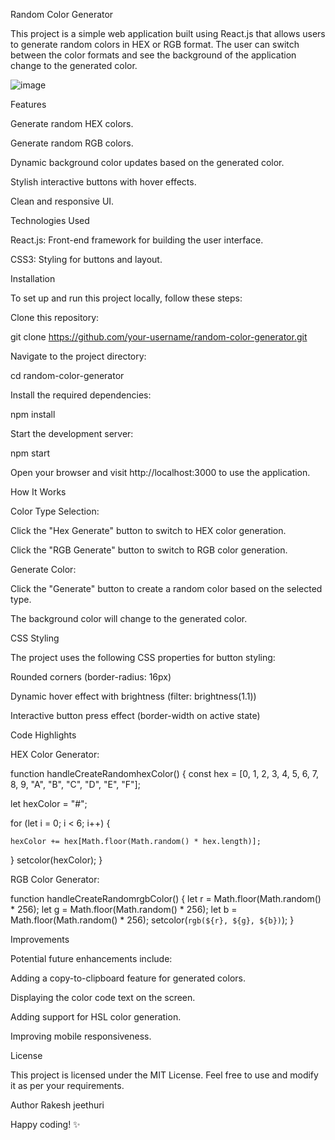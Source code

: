 Random Color Generator

This project is a simple web application built using React.js that allows users to generate random colors in HEX or RGB format. The user can switch between the color formats and see the background of the application change to the generated color.


![image](https://github.com/user-attachments/assets/a6010444-5138-4834-9d4b-4ce393eedb91)


Features

Generate random HEX colors.

Generate random RGB colors.

Dynamic background color updates based on the generated color.

Stylish interactive buttons with hover effects.

Clean and responsive UI.

Technologies Used

React.js: Front-end framework for building the user interface.

CSS3: Styling for buttons and layout.

Installation

To set up and run this project locally, follow these steps:

Clone this repository:

git clone https://github.com/your-username/random-color-generator.git

Navigate to the project directory:

cd random-color-generator

Install the required dependencies:

npm install

Start the development server:

npm start

Open your browser and visit http://localhost:3000 to use the application.

How It Works

Color Type Selection:

Click the "Hex Generate" button to switch to HEX color generation.

Click the "RGB Generate" button to switch to RGB color generation.

Generate Color:

Click the "Generate" button to create a random color based on the selected type.

The background color will change to the generated color.

CSS Styling

The project uses the following CSS properties for button styling:

Rounded corners (border-radius: 16px)

Dynamic hover effect with brightness (filter: brightness(1.1))

Interactive button press effect (border-width on active state)

Code Highlights

HEX Color Generator:

function handleCreateRandomhexColor() {
  const hex = [0, 1, 2, 3, 4, 5, 6, 7, 8, 9, "A", "B", "C", "D", "E", "F"];
  
  let hexColor = "#";
  
  for (let i = 0; i < 6; i++) {
  
    hexColor += hex[Math.floor(Math.random() * hex.length)];
    
  }
  setcolor(hexColor);
}

RGB Color Generator:

function handleCreateRandomrgbColor() {
  let r = Math.floor(Math.random() * 256);
  let g = Math.floor(Math.random() * 256);
  let b = Math.floor(Math.random() * 256);
  setcolor(`rgb(${r}, ${g}, ${b})`);
}

Improvements

Potential future enhancements include:

Adding a copy-to-clipboard feature for generated colors.

Displaying the color code text on the screen.

Adding support for HSL color generation.

Improving mobile responsiveness.

License

This project is licensed under the MIT License. Feel free to use and modify it as per your requirements.

Author
Rakesh jeethuri

Happy coding! ✨
